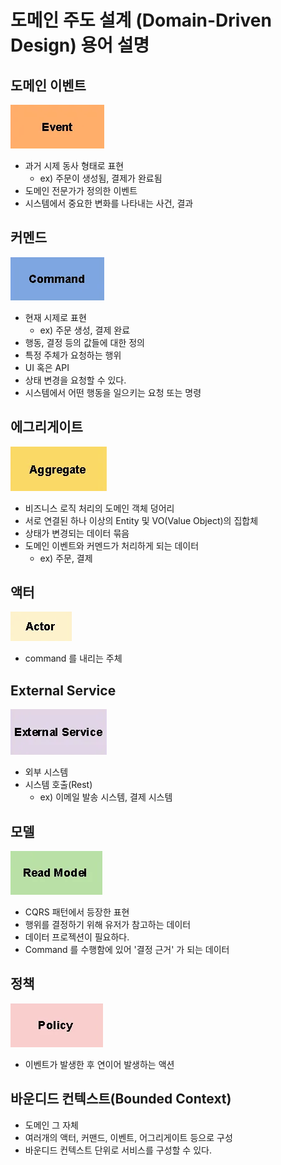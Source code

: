 # 도메인 주도 설계 (Domain-Driven Design) 용어 설명


## 도메인 이벤트
![img.png](image/img.png)
- 과거 시제 동사 형태로 표현
  - ex) 주문이 생성됨, 결제가 완료됨
- 도메인 전문가가 정의한 이벤트
- 시스템에서 중요한 변화를 나타내는 사건, 결과

## 커멘드
![img_1.png](image/img_1.png)
- 현재 시제로 표현
  - ex) 주문 생성, 결제 완료
- 행동, 결정 등의 값들에 대한 정의
- 특정 주체가 요청하는 행위
- UI 혹은 API
- 상태 변경을 요청할 수 있다.
- 시스템에서 어떤 행동을 일으키는 요청 또는 명령


## 에그리게이트
![img_2.png](image/img_2.png)
- 비즈니스 로직 처리의 도메인 객체 덩어리
- 서로 연결된 하나 이상의 Entity 및 VO(Value Object)의 집합체
- 상태가 변경되는 데이터 묶음
- 도메인 이벤트와 커멘드가 처리하게 되는 데이터
  - ex) 주문, 결제


## 액터
![img_3.png](image/img_3.png)
- command 를 내리는 주체


## External Service
![img_4.png](image/img_4.png)
- 외부 시스템
- 시스템 호출(Rest)
  - ex) 이메일 발송 시스템, 결제 시스템


## 모델
![img_5.png](image/img_5.png)
- CQRS 패턴에서 등장한 표현
- 행위를 결정하기 위해 유저가 참고하는 데이터
- 데이터 프로젝션이 필요하다.
- Command 를 수행함에 있어 '결정 근거' 가 되는 데이터


## 정책
![img_6.png](image/img_6.png)
- 이벤트가 발생한 후 연이어 발생하는 액션


## 바운디드 컨텍스트(Bounded Context)
- 도메인 그 자체
- 여러개의 액터, 커맨드, 이벤트, 어그리게이트 등으로 구성
- 바운디드 컨텍스트 단위로 서비스를 구성할 수 있다.